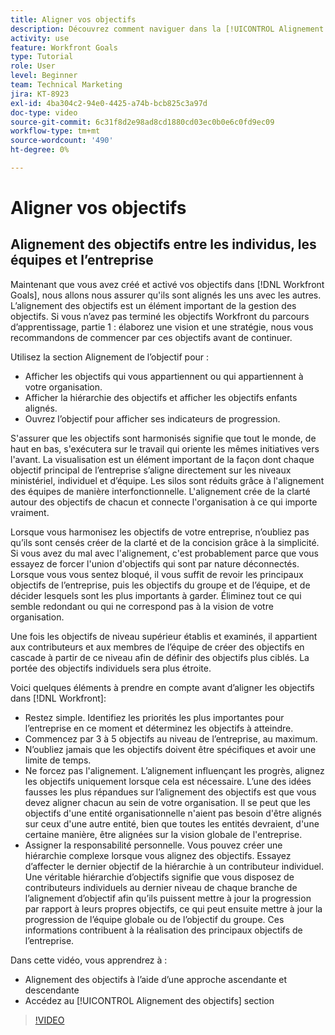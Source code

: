 ```yaml
---
title: Aligner vos objectifs
description: Découvrez comment naviguer dans la [!UICONTROL Alignement des objectifs] dans [!DNL Goals].
activity: use
feature: Workfront Goals
type: Tutorial
role: User
level: Beginner
team: Technical Marketing
jira: KT-8923
exl-id: 4ba304c2-94e0-4425-a74b-bcb825c3a97d
doc-type: video
source-git-commit: 6c31f8d2e98ad8cd1880cd03ec0b0e6c0fd9ec09
workflow-type: tm+mt
source-wordcount: '490'
ht-degree: 0%

---
```


# Aligner vos objectifs

## Alignement des objectifs entre les individus, les équipes et l’entreprise

Maintenant que vous avez créé et activé vos objectifs dans [!DNL Workfront Goals], nous allons nous assurer qu&#39;ils sont alignés les uns avec les autres. L’alignement des objectifs est un élément important de la gestion des objectifs. Si vous n’avez pas terminé les objectifs Workfront du parcours d’apprentissage, partie 1 : élaborez une vision et une stratégie, nous vous recommandons de commencer par ces objectifs avant de continuer.

<!--Insert link to LP 1, above -->

Utilisez la section Alignement de l’objectif pour :

* Afficher les objectifs qui vous appartiennent ou qui appartiennent à votre organisation.
* Afficher la hiérarchie des objectifs et afficher les objectifs enfants alignés.
* Ouvrez l’objectif pour afficher ses indicateurs de progression.

S&#39;assurer que les objectifs sont harmonisés signifie que tout le monde, de haut en bas, s&#39;exécutera sur le travail qui oriente les mêmes initiatives vers l&#39;avant. La visualisation est un élément important de la façon dont chaque objectif principal de l’entreprise s’aligne directement sur les niveaux ministériel, individuel et d’équipe. Les silos sont réduits grâce à l&#39;alignement des équipes de manière interfonctionnelle. L&#39;alignement crée de la clarté autour des objectifs de chacun et connecte l&#39;organisation à ce qui importe vraiment.

Lorsque vous harmonisez les objectifs de votre entreprise, n’oubliez pas qu’ils sont censés créer de la clarté et de la concision grâce à la simplicité. Si vous avez du mal avec l&#39;alignement, c&#39;est probablement parce que vous essayez de forcer l&#39;union d&#39;objectifs qui sont par nature déconnectés. Lorsque vous vous sentez bloqué, il vous suffit de revoir les principaux objectifs de l’entreprise, puis les objectifs du groupe et de l’équipe, et de décider lesquels sont les plus importants à garder. Éliminez tout ce qui semble redondant ou qui ne correspond pas à la vision de votre organisation.

Une fois les objectifs de niveau supérieur établis et examinés, il appartient aux contributeurs et aux membres de l’équipe de créer des objectifs en cascade à partir de ce niveau afin de définir des objectifs plus ciblés. La portée des objectifs individuels sera plus étroite.

<!-- Pro-tips graphic -->

Voici quelques éléments à prendre en compte avant d’aligner les objectifs dans [!DNL Workfront]:

* Restez simple. Identifiez les priorités les plus importantes pour l’entreprise en ce moment et déterminez les objectifs à atteindre.
* Commencez par 3 à 5 objectifs au niveau de l’entreprise, au maximum.
* N’oubliez jamais que les objectifs doivent être spécifiques et avoir une limite de temps.
* Ne forcez pas l&#39;alignement. L’alignement influençant les progrès, alignez les objectifs uniquement lorsque cela est nécessaire. L’une des idées fausses les plus répandues sur l’alignement des objectifs est que vous devez aligner chacun au sein de votre organisation. Il se peut que les objectifs d&#39;une entité organisationnelle n&#39;aient pas besoin d&#39;être alignés sur ceux d&#39;une autre entité, bien que toutes les entités devraient, d&#39;une certaine manière, être alignées sur la vision globale de l&#39;entreprise.
* Assigner la responsabilité personnelle. Vous pouvez créer une hiérarchie complexe lorsque vous alignez des objectifs. Essayez d’affecter le dernier objectif de la hiérarchie à un contributeur individuel. Une véritable hiérarchie d’objectifs signifie que vous disposez de contributeurs individuels au dernier niveau de chaque branche de l’alignement d’objectif afin qu’ils puissent mettre à jour la progression par rapport à leurs propres objectifs, ce qui peut ensuite mettre à jour la progression de l’équipe globale ou de l’objectif du groupe. Ces informations contribuent à la réalisation des principaux objectifs de l’entreprise.

Dans cette vidéo, vous apprendrez à :

* Alignement des objectifs à l’aide d’une approche ascendante et descendante
* Accédez au [!UICONTROL Alignement des objectifs] section

>[!VIDEO](https://video.tv.adobe.com/v/335195/?quality=12&learn=on)
